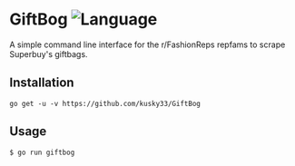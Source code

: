 # GiftBog ![Language](https://img.shields.io/badge/language-Go-blue?style=plastic)
A simple command line interface for the r/FashionReps repfams to scrape Superbuy's giftbags.

Installation
------------
```
go get -u -v https://github.com/kusky33/GiftBog
```

Usage
-----
```
$ go run giftbog
```
